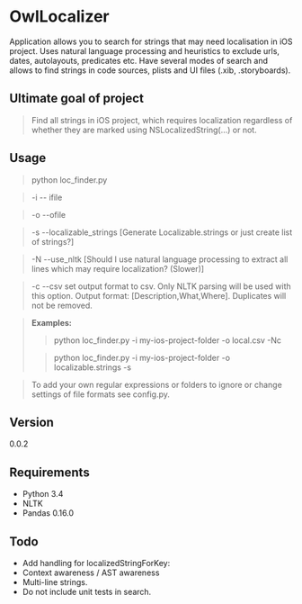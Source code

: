 
OwlLocalizer
============

Application allows you to search for strings that may need localisation in iOS project. Uses natural language processing and heuristics to exclude urls, dates, autolayouts, predicates etc. Have several modes of search and allows to find strings in code sources, plists and UI files (.xib, .storyboards).

## Ultimate goal of project
> Find all strings in iOS project, which requires localization regardless of whether they are marked using NSLocalizedString(...) or not.

## Usage


 >python loc_finder.py 

> -i -- ifile <inputfile> 

> -o --ofile <outputfile> 

> -s --localizable_strings [Generate Localizable.strings or just create list of strings?]

> -N --use_nltk [Should I use natural language processing to extract all lines which may require localization? (Slower)]

> -c --csv set output format to csv. Only NLTK parsing will be used with this option. Output format: [Description,What,Where]. Duplicates will not be removed.

> **Examples:** 
>> python loc_finder.py -i my-ios-project-folder -o local.csv -Nc
>
>> python loc_finder.py -i my-ios-project-folder -o localizable.strings -s

>To add your own regular expressions or folders to ignore or change settings of file formats see config.py.

## Version
0.0.2

## Requirements

* Python 3.4
* NLTK
* Pandas 0.16.0

## Todo

* Add handling for localizedStringForKey:
* Context awareness / AST awareness
* Multi-line strings.
* Do not include unit tests in search.
